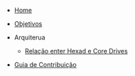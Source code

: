 - [Home](README.md)
- [Objetivos](pages/objetivo.md)


- Arquiterua
    - [Relação enter Hexad e Core Drives](https://docs.google.com/document/d/1zjIVYzu7-DajdDE4XEum3uVd8ddexOo5w6e-zv2dzlw/edit#heading=h.htwunlry8u9x)

- [Guia de Contribuição](pages/guia.md)
   
